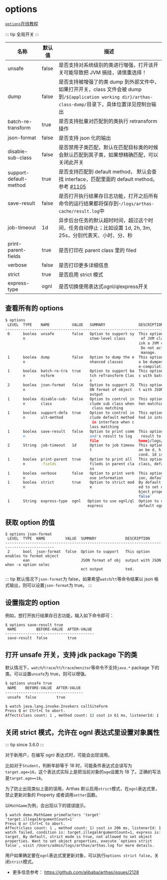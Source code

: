 # options

[`options`在线教程](https://arthas.aliyun.com/doc/arthas-tutorials.html?language=cn&id=command-options)

::: tip
全局开关
:::

| 名称                   | 默认值 | 描述                                                                                                                                                       |
| ---------------------- | ------ | ---------------------------------------------------------------------------------------------------------------------------------------------------------- |
| unsafe                 | false  | 是否支持对系统级别的类进行增强，打开该开关可能导致把 JVM 搞挂，请慎重选择！                                                                                |
| dump                   | false  | 是否支持被增强了的类 dump 到外部文件中，如果打开开关，class 文件会被 dump 到`/${application working dir}/arthas-class-dump/`目录下，具体位置详见控制台输出 |
| batch-re-transform     | true   | 是否支持批量对匹配到的类执行 retransform 操作                                                                                                              |
| json-format            | false  | 是否支持 json 化的输出                                                                                                                                     |
| disable-sub-class      | false  | 是否禁用子类匹配，默认在匹配目标类的时候会默认匹配到其子类，如果想精确匹配，可以关闭此开关                                                                 |
| support-default-method | true   | 是否支持匹配到 default method， 默认会查找 interface，匹配里面的 default method。参考 [#1105](https://github.com/alibaba/arthas/issues/1105)               |
| save-result            | false  | 是否打开执行结果存日志功能，打开之后所有命令的运行结果都将保存到`~/logs/arthas-cache/result.log`中                                                         |
| job-timeout            | 1d     | 异步后台任务的默认超时时间，超过这个时间，任务自动停止；比如设置 1d, 2h, 3m, 25s，分别代表天、小时、分、秒                                                 |
| print-parent-fields    | true   | 是否打印在 parent class 里的 filed                                                                                                                         |
| verbose                | false  | 是否打印更多详细信息                                                                                                                                       |
| strict                 | true   | 是否启用 strict 模式                                                                                                                                       |
| express-type           | ognl  | 是否切换使用表达式ognl/qlexpress开关                                                                                              |
## 查看所有的 options

```bash
$ options
 LEVEL  TYPE    NAME          VALUE   SUMMARY               DESCRIPTION
-------------------------------------------------------------------------------------------------------
 0      boolea  unsafe        false   Option to support sy  This option enables to proxy functionality
        n                             stem-level class       of JVM classes. Due to serious security r
                                                            isk a JVM crash is possibly be introduced.
                                                             Do not activate it unless you are able to
                                                             manage.
 1      boolea  dump          false   Option to dump the e  This option enables the enhanced classes t
        n                             nhanced classes       o be dumped to external file for further d
                                                            e-compilation and analysis.
 1      boolea  batch-re-tra  true    Option to support ba  This options enables to reTransform classe
        n       nsform                tch reTransform Clas  s with batch mode.
                                      s
 2      boolea  json-format   false   Option to support JS  This option enables to format object outpu
        n                             ON format of object   t with JSON when -x option selected.
                                      output
 1      boolea  disable-sub-  false   Option to control in  This option disable to include sub class w
        n       class                 clude sub class when  hen matching class.
                                       class matching
 1      boolea  support-defa  true    Option to control in  This option disable to include default met
        n       ult-method            clude default method  hod in interface when matching class.
                                       in interface when c
                                      lass matching
 1      boolea  save-result   false   Option to print comm  This option enables to save each command's
        n                             and's result to log    result to log file, which path is ${user.
                                      file                  home}/logs/arthas-cache/result.log.
 2      String  job-timeout   1d      Option to job timeou  This option setting job timeout,The unit c
                                      t                     an be d, h, m, s for day, hour, minute, se
                                                            cond. 1d is one day in default
 1      boolea  print-parent  true    Option to print all   This option enables print files in parent
        n       -fields               fileds in parent cla  class, default value true.
                                      ss
 1      boolea  verbose       false   Option to print verb  This option enables print verbose informat
        n                             ose information       ion, default value false.
 1      boolea  strict        true    Option to strict mod  By default, strict mode is true, not allow
        n                             e                     ed to set object properties. Want to set o
                                                            bject properties, execute `options strict
                                                            false`
 1      String  express-type  ognl   Option to use ognl/ql  Option to use ognl/qlexpress in commands, 
                                     express                default ognl, can change to qlexpress.
```

## 获取 option 的值

```
$ options json-format
 LEVEL  TYPE  NAME         VALUE  SUMMARY             DESCRIPTION
--------------------------------------------------------------------------------------------
 2      bool  json-format  false  Option to support   This option enables to format object
        ean                       JSON format of obj  output with JSON when -x option selec
                                  ect output          ted.
```

::: tip
默认情况下`json-format`为 false，如果希望`watch`/`tt`等命令结果以 json 格式输出，则可以设置`json-format`为 true。
:::

## 设置指定的 option

例如，想打开执行结果存日志功能，输入如下命令即可：

```
$ options save-result true
 NAME         BEFORE-VALUE  AFTER-VALUE
----------------------------------------
 save-result  false         true
```

## 打开 unsafe 开关，支持 jdk package 下的类

默认情况下，`watch`/`trace`/`tt`/`trace`/`monitor`等命令不支持`java.*` package 下的类。可以设置`unsafe`为 true，则可以增强。

```bash
$ options unsafe true
 NAME    BEFORE-VALUE  AFTER-VALUE
-----------------------------------
 unsafe  false         true
```

```bash
$ watch java.lang.invoke.Invokers callSiteForm
Press Q or Ctrl+C to abort.
Affect(class count: 1 , method count: 1) cost in 61 ms, listenerId: 1
```

## 关闭 strict 模式，允许在 ognl 表达式里设置对象属性

::: tip
since 3.6.0
:::

对于新用户，在编写 ognl 表达式时，可能会出现误用。

比如对于`Student`，判断年龄等于 18 时，可能条件表达式会误写为`target.age=18`，这个表达式实际上是把当前对象的`age`设置为 18 了。正确的写法是`target.age==18`。

为了防止出现类似上面的误用，Arthas 默认启用`strict`模式，在`ognl`表达式里，禁止更新对象的 Property 或者调用`setter`函数。

以`MathGame`为例，会出现以下的错误提示。

```
$ watch demo.MathGame primeFactors 'target' 'target.illegalArgumentCount=1'
Press Q or Ctrl+C to abort.
Affect(class count: 1 , method count: 1) cost in 206 ms, listenerId: 1
watch failed, condition is: target.illegalArgumentCount=1, express is: target, By default, strict mode is true, not allowed to set object properties. Want to set object properties, execute `options strict false`, visit /Users/admin/logs/arthas/arthas.log for more details.
```

用户如果确定要在`ognl`表达式里更新对象，可以执行`options strict false`，关闭`strict`模式。

- 更多信息参考： https://github.com/alibaba/arthas/issues/2128
